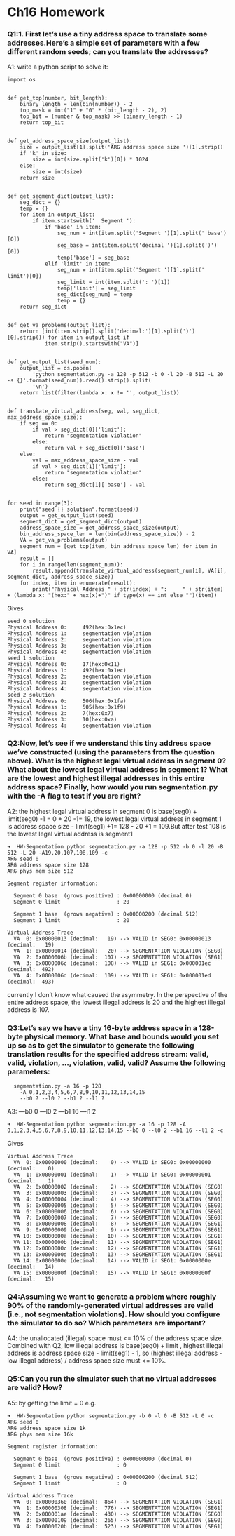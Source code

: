 # Ch16 Homework
### Q1:1. First let’s use a tiny address space to translate some addresses.Here’s a simple set of parameters with a few different random seeds; can you translate the addresses?
A1:
	write a python script to solve it:
```
import os


def get_top(number, bit_length):
    binary_length = len(bin(number)) - 2
    top_mask = int("1" + "0" * (bit_length - 2), 2)
    top_bit = (number & top_mask) >> (binary_length - 1)
    return top_bit


def get_address_space_size(output_list):
    size = output_list[1].split('ARG address space size ')[1].strip()
    if 'k' in size:
        size = int(size.split('k')[0]) * 1024
    else:
        size = int(size)
    return size


def get_segment_dict(output_list):
    seg_dict = {}
    temp = {}
    for item in output_list:
        if item.startswith('  Segment '):
            if 'base' in item:
                seg_num = int(item.split('Segment ')[1].split(' base')[0])
                seg_base = int(item.split('decimal ')[1].split(')')[0])
                temp['base'] = seg_base
            elif 'limit' in item:
                seg_num = int(item.split('Segment ')[1].split(' limit')[0])
                seg_limit = int(item.split(': ')[1])
                temp['limit'] = seg_limit
                seg_dict[seg_num] = temp
                temp = {}
    return seg_dict


def get_va_problems(output_list):
    return [int(item.strip().split('decimal:')[1].split(')')[0].strip()) for item in output_list if
            item.strip().startswith("VA")]


def get_output_list(seed_num):
    output_list = os.popen(
        'python segmentation.py -a 128 -p 512 -b 0 -l 20 -B 512 -L 20 -s {}'.format(seed_num)).read().strip().split(
        '\n')
    return list(filter(lambda x: x != '', output_list))


def translate_virtual_address(seg, val, seg_dict, max_address_space_size):
    if seg == 0:
        if val > seg_dict[0]['limit']:
            return "segmentation violation"
        else:
            return val + seg_dict[0]['base']
    else:
        val = max_address_space_size - val
        if val > seg_dict[1]['limit']:
            return "segmentation violation"
        else:
            return seg_dict[1]['base'] - val


for seed in range(3):
    print("seed {} solution".format(seed))
    output = get_output_list(seed)
    segment_dict = get_segment_dict(output)
    address_space_size = get_address_space_size(output)
    bin_address_space_len = len(bin(address_space_size)) - 2
    VA = get_va_problems(output)
    segment_num = [get_top(item, bin_address_space_len) for item in VA]
    result = []
    for i in range(len(segment_num)):
        result.append(translate_virtual_address(segment_num[i], VA[i], segment_dict, address_space_size))
    for index, item in enumerate(result):
        print("Physical Address " + str(index) + ":     " + str(item) + (lambda x: "(hex:" + hex(x)+")" if type(x) == int else "")(item))
```
Gives
```
seed 0 solution
Physical Address 0:     492(hex:0x1ec)
Physical Address 1:     segmentation violation
Physical Address 2:     segmentation violation
Physical Address 3:     segmentation violation
Physical Address 4:     segmentation violation
seed 1 solution
Physical Address 0:     17(hex:0x11)
Physical Address 1:     492(hex:0x1ec)
Physical Address 2:     segmentation violation
Physical Address 3:     segmentation violation
Physical Address 4:     segmentation violation
seed 2 solution
Physical Address 0:     506(hex:0x1fa)
Physical Address 1:     505(hex:0x1f9)
Physical Address 2:     7(hex:0x7)
Physical Address 3:     10(hex:0xa)
Physical Address 4:     segmentation violation
```

### Q2:Now, let’s see if we understand this tiny address space we’ve constructed (using the parameters from the question above). What is the highest legal virtual address in segment 0? What about the lowest legal virtual address in segment 1? What are the lowest and highest illegal addresses in this entire address space? Finally, how would you run segmentation.py with the -A flag to test if you are right?
A2: the highest legal virtual address in segment 0 is base(seg0) + limit(seg0)  -1 = 0 + 20 -1= 19, the lowest legal virtual address in segment 1 is address space size - limit(seg1) +1= 128 - 20 +1 = 109.But after test 108 is the lowest legal virtual address is segment1
```
➜  HW-Segmentation python segmentation.py -a 128 -p 512 -b 0 -l 20 -B 512 -L 20 -A19,20,107,108,109 -c
ARG seed 0
ARG address space size 128
ARG phys mem size 512

Segment register information:

  Segment 0 base  (grows positive) : 0x00000000 (decimal 0)
  Segment 0 limit                  : 20

  Segment 1 base  (grows negative) : 0x00000200 (decimal 512)
  Segment 1 limit                  : 20

Virtual Address Trace
  VA  0: 0x00000013 (decimal:   19) --> VALID in SEG0: 0x00000013 (decimal:   19)
  VA  1: 0x00000014 (decimal:   20) --> SEGMENTATION VIOLATION (SEG0)
  VA  2: 0x0000006b (decimal:  107) --> SEGMENTATION VIOLATION (SEG1)
  VA  3: 0x0000006c (decimal:  108) --> VALID in SEG1: 0x000001ec (decimal:  492)
  VA  4: 0x0000006d (decimal:  109) --> VALID in SEG1: 0x000001ed (decimal:  493)
```
currently I don’t know what caused the asymmetry.
In the perspective of the entire address space, the lowest illegal address is 20 and the highest illegal address is 107.

### Q3:Let’s say we have a tiny 16-byte address space in a 128-byte physical memory. What base and bounds would you set up so as to get the simulator to generate the following translation results for the specified address stream: valid, valid, violation, ..., violation, valid, valid? Assume the following parameters:      segmentation.py -a 16 -p 128        -A 0,1,2,3,4,5,6,7,8,9,10,11,12,13,14,15        --b0 ? --l0 ? --b1 ? --l1 ?
A3: —b0 0 —l0 2 —b1 16 —l1 2
```
➜  HW-Segmentation python segmentation.py -a 16 -p 128 -A 0,1,2,3,4,5,6,7,8,9,10,11,12,13,14,15 --b0 0 --l0 2 --b1 16 --l1 2 -c
```
Gives
```
Virtual Address Trace
  VA  0: 0x00000000 (decimal:    0) --> VALID in SEG0: 0x00000000 (decimal:    0)
  VA  1: 0x00000001 (decimal:    1) --> VALID in SEG0: 0x00000001 (decimal:    1)
  VA  2: 0x00000002 (decimal:    2) --> SEGMENTATION VIOLATION (SEG0)
  VA  3: 0x00000003 (decimal:    3) --> SEGMENTATION VIOLATION (SEG0)
  VA  4: 0x00000004 (decimal:    4) --> SEGMENTATION VIOLATION (SEG0)
  VA  5: 0x00000005 (decimal:    5) --> SEGMENTATION VIOLATION (SEG0)
  VA  6: 0x00000006 (decimal:    6) --> SEGMENTATION VIOLATION (SEG0)
  VA  7: 0x00000007 (decimal:    7) --> SEGMENTATION VIOLATION (SEG0)
  VA  8: 0x00000008 (decimal:    8) --> SEGMENTATION VIOLATION (SEG1)
  VA  9: 0x00000009 (decimal:    9) --> SEGMENTATION VIOLATION (SEG1)
  VA 10: 0x0000000a (decimal:   10) --> SEGMENTATION VIOLATION (SEG1)
  VA 11: 0x0000000b (decimal:   11) --> SEGMENTATION VIOLATION (SEG1)
  VA 12: 0x0000000c (decimal:   12) --> SEGMENTATION VIOLATION (SEG1)
  VA 13: 0x0000000d (decimal:   13) --> SEGMENTATION VIOLATION (SEG1)
  VA 14: 0x0000000e (decimal:   14) --> VALID in SEG1: 0x0000000e (decimal:   14)
  VA 15: 0x0000000f (decimal:   15) --> VALID in SEG1: 0x0000000f (decimal:   15)
```

### Q4:Assuming we want to generate a problem where roughly 90% of the randomly-generated virtual addresses are valid (i.e., not segmentation violations). How should you configure the simulator to do so? Which parameters are important?
A4: the unallocated (illegal) space must <= 10% of the address space size. Combined with Q2, low illegal address is base(seg0) + limit , highest illegal address is address space size - limit(seg1) - 1, so (highest illegal address - low illegal address) / address space size must <= 10%.

### Q5:Can you run the simulator such that no virtual addresses are valid? How?
A5: by getting the limit = 0
e.g.
```
➜  HW-Segmentation python segmentation.py -b 0 -l 0 -B 512 -L 0 -c
ARG seed 0
ARG address space size 1k
ARG phys mem size 16k

Segment register information:

  Segment 0 base  (grows positive) : 0x00000000 (decimal 0)
  Segment 0 limit                  : 0

  Segment 1 base  (grows negative) : 0x00000200 (decimal 512)
  Segment 1 limit                  : 0

Virtual Address Trace
  VA  0: 0x00000360 (decimal:  864) --> SEGMENTATION VIOLATION (SEG1)
  VA  1: 0x00000308 (decimal:  776) --> SEGMENTATION VIOLATION (SEG1)
  VA  2: 0x000001ae (decimal:  430) --> SEGMENTATION VIOLATION (SEG0)
  VA  3: 0x00000109 (decimal:  265) --> SEGMENTATION VIOLATION (SEG0)
  VA  4: 0x0000020b (decimal:  523) --> SEGMENTATION VIOLATION (SEG1)
```
